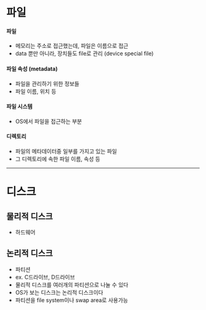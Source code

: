 # 파일
#### 파일
- 메모리는 주소로 접근했는데, 파일은 이름으로 접근
- data 뿐만 아니라, 장치들도 file로 관리 (device special file)
#### 파일 속성 (metadata)
- 파일을 관리하기 위한 정보들
- 파일 이름, 위치 등
#### 파일 시스템
- OS에서 파일을 접근하는 부분
#### 디렉토리
- 파일의 메타데이터중 일부를 가지고 있는 파일
- 그 디렉토리에 속한 파일 이름, 속성 등
---
# 디스크
## 물리적 디스크
- 하드웨어
## 논리적 디스크
- 파티션
- ex. C드라이브, D드라이브
- 물리적 디스크를 여러개의 파티션으로 나눌 수 있다
- OS가 보는 디스크는 논리적 디스크이다
- 파티션을 file system이나 swap area로 사용가능
